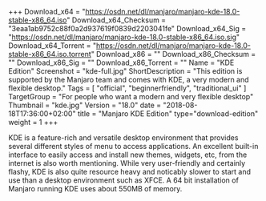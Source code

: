 +++
Download_x64 = "https://osdn.net/dl/manjaro/manjaro-kde-18.0-stable-x86_64.iso"
Download_x64_Checksum = "3eaa1ab9752c88f0a2d937619f0839d2203041fe"
Download_x64_Sig = "https://osdn.net/dl/manjaro/manjaro-kde-18.0-stable-x86_64.iso.sig"
Download_x64_Torrent = "https://osdn.net/dl/manjaro/manjaro-kde-18.0-stable-x86_64.iso.torrent"
Download_x86 = ""
Download_x86_Checksum = ""
Download_x86_Sig = ""
Download_x86_Torrent = ""
Name = "KDE Edition"
Screenshot = "kde-full.jpg"
ShortDescription = "This edition is supported by the Manjaro team and comes with KDE, a very modern and flexible desktop."
Tags = [ "official", "beginnerfriendly", "traditional_ui" ]
TargetGroup = "For people who want a modern and very flexible desktop"
Thumbnail = "kde.jpg"
Version = "18.0"
date = "2018-08-18T17:36:00+02:00"
title = "Manjaro KDE Edition"
type="download-edition"
weight = 1
+++

KDE is a feature-rich and versatile desktop environment that provides several different styles of menu to access applications. An excellent built-in interface to easily access and install new themes, widgets, etc, from the internet is also worth mentioning. While very user-friendly and certainly flashy, KDE is also quite resource heavy and noticably slower to start and use than a desktop environment such as XFCE. A 64 bit installation of Manjaro running KDE uses about 550MB of memory.
